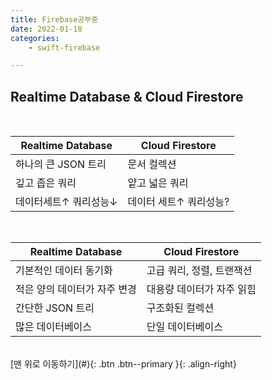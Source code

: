 ```yaml
---
title: Firebase공부중
date: 2022-01-18
categories: 
    - swift-firebase

---
```



## Realtime Database & Cloud Firestore
<br>

|Realtime Database | Cloud Firestore|
| --- | --- |
|하나의 큰 JSON 트리 | 문서 컬렉션 |
|깊고 좁은 쿼리 | 얕고 넓은 쿼리 |
|데이터세트↑ 쿼리성능↓ | 데이터 세트↑ 쿼리성능? |

<br>

|Realtime Database | Cloud Firestore|
| --- | --- |
|기본적인 데이터 동기화 | 고급 쿼리, 정렬, 트랜잭션 |
|적은 양의 데이터가 자주 변경 | 대용량 데이터가 자주 읽힘 |
|간단한 JSON 트리 | 구조화된 컬렉션 |
|많은 데이터베이스 | 단일 데이터베이스 |

<br>
[맨 위로 이동하기](#){: .btn .btn--primary }{: .align-right}
<br>